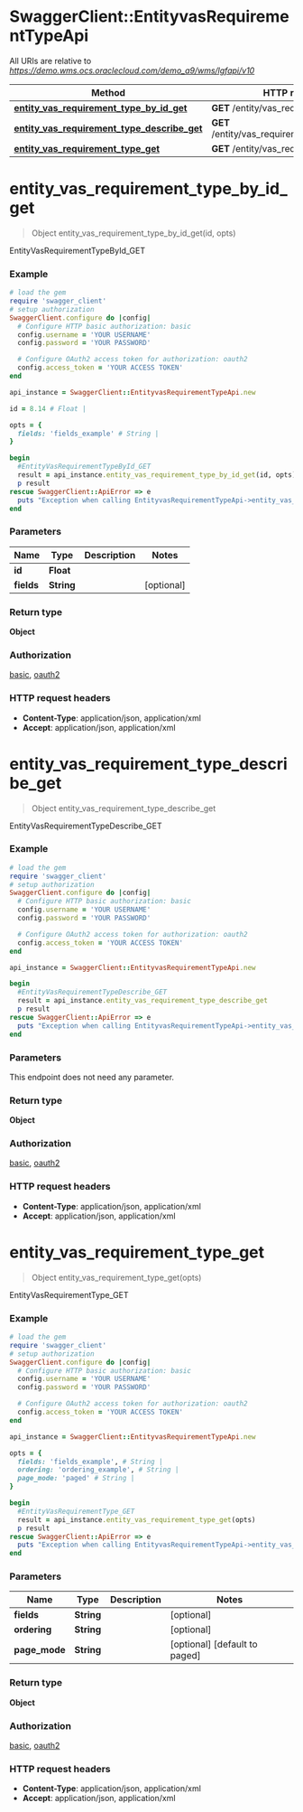 # SwaggerClient::EntityvasRequirementTypeApi

All URIs are relative to *https://demo.wms.ocs.oraclecloud.com/demo_a9/wms/lgfapi/v10*

Method | HTTP request | Description
------------- | ------------- | -------------
[**entity_vas_requirement_type_by_id_get**](EntityvasRequirementTypeApi.md#entity_vas_requirement_type_by_id_get) | **GET** /entity/vas_requirement_type/{id} | EntityVasRequirementTypeById_GET
[**entity_vas_requirement_type_describe_get**](EntityvasRequirementTypeApi.md#entity_vas_requirement_type_describe_get) | **GET** /entity/vas_requirement_type/describe | EntityVasRequirementTypeDescribe_GET
[**entity_vas_requirement_type_get**](EntityvasRequirementTypeApi.md#entity_vas_requirement_type_get) | **GET** /entity/vas_requirement_type | EntityVasRequirementType_GET


# **entity_vas_requirement_type_by_id_get**
> Object entity_vas_requirement_type_by_id_get(id, opts)

EntityVasRequirementTypeById_GET



### Example
```ruby
# load the gem
require 'swagger_client'
# setup authorization
SwaggerClient.configure do |config|
  # Configure HTTP basic authorization: basic
  config.username = 'YOUR USERNAME'
  config.password = 'YOUR PASSWORD'

  # Configure OAuth2 access token for authorization: oauth2
  config.access_token = 'YOUR ACCESS TOKEN'
end

api_instance = SwaggerClient::EntityvasRequirementTypeApi.new

id = 8.14 # Float | 

opts = { 
  fields: 'fields_example' # String | 
}

begin
  #EntityVasRequirementTypeById_GET
  result = api_instance.entity_vas_requirement_type_by_id_get(id, opts)
  p result
rescue SwaggerClient::ApiError => e
  puts "Exception when calling EntityvasRequirementTypeApi->entity_vas_requirement_type_by_id_get: #{e}"
end
```

### Parameters

Name | Type | Description  | Notes
------------- | ------------- | ------------- | -------------
 **id** | **Float**|  | 
 **fields** | **String**|  | [optional] 

### Return type

**Object**

### Authorization

[basic](../README.md#basic), [oauth2](../README.md#oauth2)

### HTTP request headers

 - **Content-Type**: application/json, application/xml
 - **Accept**: application/json, application/xml



# **entity_vas_requirement_type_describe_get**
> Object entity_vas_requirement_type_describe_get

EntityVasRequirementTypeDescribe_GET



### Example
```ruby
# load the gem
require 'swagger_client'
# setup authorization
SwaggerClient.configure do |config|
  # Configure HTTP basic authorization: basic
  config.username = 'YOUR USERNAME'
  config.password = 'YOUR PASSWORD'

  # Configure OAuth2 access token for authorization: oauth2
  config.access_token = 'YOUR ACCESS TOKEN'
end

api_instance = SwaggerClient::EntityvasRequirementTypeApi.new

begin
  #EntityVasRequirementTypeDescribe_GET
  result = api_instance.entity_vas_requirement_type_describe_get
  p result
rescue SwaggerClient::ApiError => e
  puts "Exception when calling EntityvasRequirementTypeApi->entity_vas_requirement_type_describe_get: #{e}"
end
```

### Parameters
This endpoint does not need any parameter.

### Return type

**Object**

### Authorization

[basic](../README.md#basic), [oauth2](../README.md#oauth2)

### HTTP request headers

 - **Content-Type**: application/json, application/xml
 - **Accept**: application/json, application/xml



# **entity_vas_requirement_type_get**
> Object entity_vas_requirement_type_get(opts)

EntityVasRequirementType_GET



### Example
```ruby
# load the gem
require 'swagger_client'
# setup authorization
SwaggerClient.configure do |config|
  # Configure HTTP basic authorization: basic
  config.username = 'YOUR USERNAME'
  config.password = 'YOUR PASSWORD'

  # Configure OAuth2 access token for authorization: oauth2
  config.access_token = 'YOUR ACCESS TOKEN'
end

api_instance = SwaggerClient::EntityvasRequirementTypeApi.new

opts = { 
  fields: 'fields_example', # String | 
  ordering: 'ordering_example', # String | 
  page_mode: 'paged' # String | 
}

begin
  #EntityVasRequirementType_GET
  result = api_instance.entity_vas_requirement_type_get(opts)
  p result
rescue SwaggerClient::ApiError => e
  puts "Exception when calling EntityvasRequirementTypeApi->entity_vas_requirement_type_get: #{e}"
end
```

### Parameters

Name | Type | Description  | Notes
------------- | ------------- | ------------- | -------------
 **fields** | **String**|  | [optional] 
 **ordering** | **String**|  | [optional] 
 **page_mode** | **String**|  | [optional] [default to paged]

### Return type

**Object**

### Authorization

[basic](../README.md#basic), [oauth2](../README.md#oauth2)

### HTTP request headers

 - **Content-Type**: application/json, application/xml
 - **Accept**: application/json, application/xml



